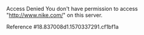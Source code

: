 Access Denied You don't have permission to access "http://www.nike.com/" on this server.

Reference #18.837008d1.1570337291.cf1bf1a